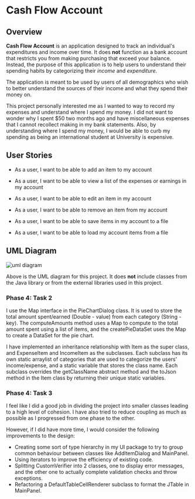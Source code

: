 # Cash Flow Account

## Overview 

**Cash Flow Account** is an application designed to track an individual's expenditures and income over time. It does **not** function as a bank account that restricts you from making purchasing that exceed your balance. Instead, the purpose of this application is to help users to understand their spending habits by categorizing their *income* and *expenditure*.

The application is meant to be used by users of all demographics who wish to better understand the sources of their income and what they spend their money on.

This project personally interested me as I wanted to way to record my expenses and understand where I spend my money. I did not want to wonder why I spent $50 two months ago and have miscellaneous expenses that I cannot recollect making in my bank statements. Also, by understanding where I spend my money, I would be able to curb my spending as being an international student at University is expensive.

## User Stories

- As a user, I want to be able to add an item to my account
- As a user, I want to be able to view a list of the expenses or earnings in my account
- As a user, I want to be able to edit an item in my account
- As a user, I want to be able to remove an item from my account

- As a user, I want to be able to save items in my account to a file
- As a user, I want to be able to load my account items from a file 

## UML Diagram 

![uml diagram](https://github.students.cs.ubc.ca/CPSC210-2020W-T1/project_l7a2y/blob/master/UML_Design_Diagram.png?raw=true)

Above is the UML diagram for this project. It does **not** include classes from the Java library or from the external libraries used in this project.

### Phase 4: Task 2
 
I use the Map interface in the PieChartDialog class. It is used to store the total amount spent/earned (Double - value) from each category (String - key). The computeAmounts method uses a Map to compute to the total amount spent using a list of items, and the createPieDataSet uses the Map to create a DataSet for the pie chart.
 
I have implemented an inheritance relationship with Item as the super class, and ExpenseItem and IncomeItem as the subclasses. Each subclass has its own static arraylist of categories that are used to categorize the users' income/expense, and a static variable that stores the class name. Each subclass overrides the getClassName abstract method and the toJson method in the Item class by returning their unique static variables.

### Phase 4: Task 3

I feel like I did a good job in dividing the project into smaller classes leading to a high level of cohesion. I have also tried to reduce coupling as much as possible as I progressed from one phase to the other.

However, if I did have more time, I would consider the following improvements to the design:
 
 - Creating some sort of type hierarchy in my UI package to try to group common behaviour between classes like AddItemDialog and MainPanel.
 - Using iterators to improve the efficiency of existing code.
 - Splitting CustomVerifier into 2 classes, one to display error messages, and the other one to actually complete validation checks and throw exceptions.
 - Refactoring a DefaultTableCellRenderer subclass to format the JTable in MainPanel.